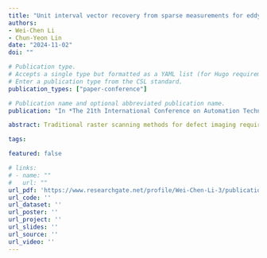 ```yaml
---
title: "Unit interval vector recovery from sparse measurements for eddy current defect imaging"
authors:
- Wei-Chen Li
- Chun-Yeon Lin
date: "2024-11-02"
doi: ""

# Publication type.
# Accepts a single type but formatted as a YAML list (for Hugo requirements).
# Enter a publication type from the CSL standard.
publication_types: ["paper-conference"]

# Publication name and optional abbreviated publication name.
publication: "In *The 21th International Conference on Automation Technology*"

abstract: Traditional raster scanning methods for defect imaging require sampling at more than twice the spatial frequency to achieve the desired spatial resolution. This study presents a new approach for defect imaging that uses spatially sparse measurements, significantly reducing the number of samples needed compared to the Nyquist rate. In this method, defects in a metal slab are modeled as perturbations in material properties. Perturbation analysis is applied to the eddy current system to establish a linear relationship between the measured magnetic flux density (MFD) and the material properties. This relationship forms a linear system where the solution is a vector with entries within the range [0, 1]. To recover this vector from a limited number of measurements, a probabilistic method is employed. A beta prior is applied to the vector to enforce the unit interval constraint, and a variational approximation of the posterior probability, conditioned on the measurements, is computed. The proposed framework is evaluated using both simulated and experimental data to image defects in a metal plate. The results demonstrate that the method can image defects as small as 2 mm with a sensor spacing of 4 mm, significantly surpassing the resolution limits imposed by the Nyquist theorem.

tags:

featured: false

# links:
# - name: ""
#   url: ""
url_pdf: 'https://www.researchgate.net/profile/Wei-Chen-Li-3/publication/384723047_Unit_Interval_Vector_Recovery_from_Sparse_Measurements_for_Eddy_Current_Defect_Imaging/links/6708a246dc91726ad3896cf3/Unit-Interval-Vector-Recovery-from-Sparse-Measurements-for-Eddy-Current-Defect-Imaging.pdf'
url_code: ''
url_dataset: ''
url_poster: ''
url_project: ''
url_slides: ''
url_source: ''
url_video: ''
---
```

